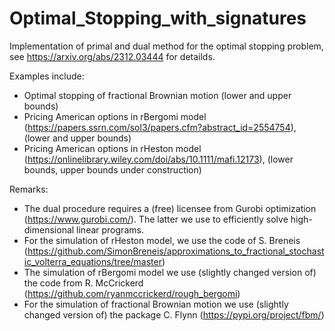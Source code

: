 # Optimal_Stopping_with_signatures
Implementation of primal and dual method for the optimal stopping problem, see https://arxiv.org/abs/2312.03444 for detailds.

Examples include: 
- Optimal stopping of fractional Brownian motion (lower and upper bounds)
- Pricing American options in rBergomi model (https://papers.ssrn.com/sol3/papers.cfm?abstract_id=2554754), (lower and upper bounds)
- Pricing American options in rHeston model (https://onlinelibrary.wiley.com/doi/abs/10.1111/mafi.12173), (lower bounds, upper bounds under construction)

Remarks:
- The dual procedure requires a (free) licensee from Gurobi optimization (https://www.gurobi.com/). The latter we use to efficiently solve high-dimensional linear programs.
- For the simulation of rHeston model, we use the code of S. Breneis (https://github.com/SimonBreneis/approximations_to_fractional_stochastic_volterra_equations/tree/master)
- The simulation of rBergomi model we use (slightly changed version of) the code from R. McCrickerd (https://github.com/ryanmccrickerd/rough_bergomi)
- For the simulation of fractional Brownian motion we use (slightly changed version of) the package C. Flynn (https://pypi.org/project/fbm/)
